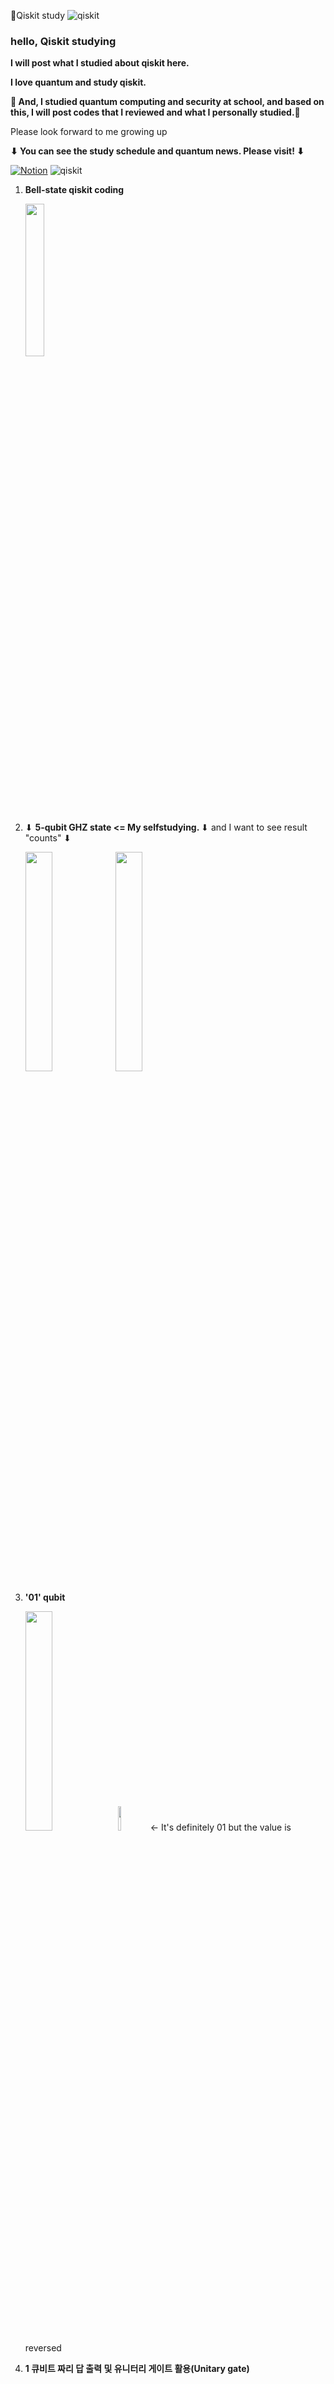 🌟Qiskit study <img alt="qiskit" src="https://img.shields.io/badge/-qiskit-6929C4?style=flat-square&logo=qiskit&logoColor=white" />

<h3> hello, Qiskit studying </h3>
<p> <b> I will post what I studied about qiskit here. </b> 
<p> <b> I love quantum and study qiskit. </b>
<p> <b>🌟 And, I studied quantum computing and security at school, and based on this, I will post codes that I reviewed and what I personally studied.🌟</b>
<p> Please look forward to me growing up
<p> <b> ⬇ You can see the study schedule and quantum news. Please visit! ⬇ </b>
<p> <a href="https://www.notion.so/a1fc74488d9549b89d04cc345ec5417d " target="_blank"><img alt="Notion" src="https://img.shields.io/badge/Notion-000000.svg?&style=for-the-badge&logo=Notion&logoColor=white" /></a> <img alt="qiskit" src="https://img.shields.io/badge/-qiskit-6929C4?style=flat-square&logo=qiskit&logoColor=white" />


1. <b> Bell-state qiskit coding </b>
     <p><img width="25%" src="https://user-images.githubusercontent.com/108252034/179356507-ef98a0ca-d786-4827-936b-174197042f2e.JPG" />
2. ⬇ <b>5-qubit GHZ state <= My selfstudying. </b> ⬇ and I want to see result "counts" ⬇
   <p><img width="30%" src="https://user-images.githubusercontent.com/108252034/178980317-df5efc4a-d627-4bf9-a030-6fc753912772.JPG" /><img width="30%" src="https://user-images.githubusercontent.com/108252034/178983272-a64b1897-e5e7-4cf5-88b7-2d18853153b9.JPG" />
3. <b> '01' qubit   </b> 
   <p><img width="30%" src="https://user-images.githubusercontent.com/108252034/183637953-84b61aaf-d77d-413f-ae78-ea93513ee7d2.png" />
      <img width="10%" src="https://user-images.githubusercontent.com/108252034/183638691-5b6ee8c2-19e9-46e1-80e7-917843915c76.png" /> <- It's definitely 01 but the value is reversed
         
4. <b> 1 큐비트 짜리 답 출력 및 유니터리 게이트 활용(Unitary gate) </b>
       
